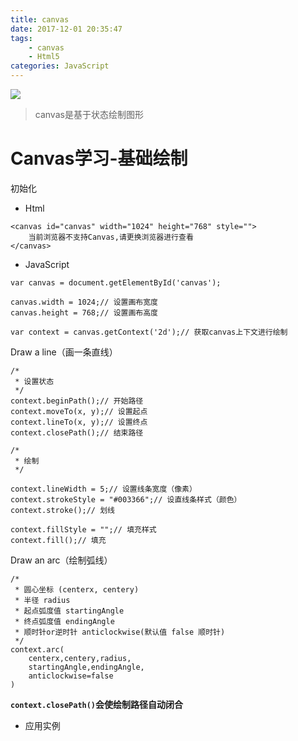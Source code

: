 ```yaml
---
title: canvas
date: 2017-12-01 20:35:47
tags:
    - canvas
    - Html5
categories: JavaScript
---
```


![](1.png)
<!-- more -->

> canvas是基于状态绘制图形

# Canvas学习-基础绘制

初始化

- Html

```
<canvas id="canvas" width="1024" height="768" style="">
	当前浏览器不支持Canvas,请更换浏览器进行查看
</canvas>
```

- JavaScript

```
var canvas = document.getElementById('canvas');

canvas.width = 1024;// 设置画布宽度
canvas.height = 768;// 设置画布高度

var context = canvas.getContext('2d');// 获取canvas上下文进行绘制
```

Draw a line（画一条直线）

```
/*
 * 设置状态
 */
context.beginPath();// 开始路径
context.moveTo(x, y);// 设置起点
context.lineTo(x, y);// 设置终点
context.closePath();// 结束路径

/*
 * 绘制
 */

context.lineWidth = 5;// 设置线条宽度（像素）
context.strokeStyle = "#003366";// 设直线条样式（颜色）
context.stroke();// 划线 

context.fillStyle = "";// 填充样式
context.fill();// 填充
```

Draw an arc（绘制弧线）

```
/*
 * 圆心坐标 (centerx, centery)
 * 半径 radius
 * 起点弧度值 startingAngle
 * 终点弧度值 endingAngle
 * 顺时针or逆时针 anticlockwise(默认值 false 顺时针)
 */
context.arc(
	centerx,centery,radius,
	startingAngle,endingAngle,
	anticlockwise=false
)
```
**`context.closePath()`会使绘制路径自动闭合**

- 应用实例

